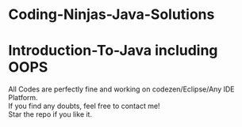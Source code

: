 # Coding-Ninjas-Java-Solutions 
# Introduction-To-Java including OOPS

All Codes are perfectly fine and working on codezen/Eclipse/Any IDE Platform.<br/>
If you find any doubts, feel free to contact me! <br/>
Star the repo if you like it.

 
